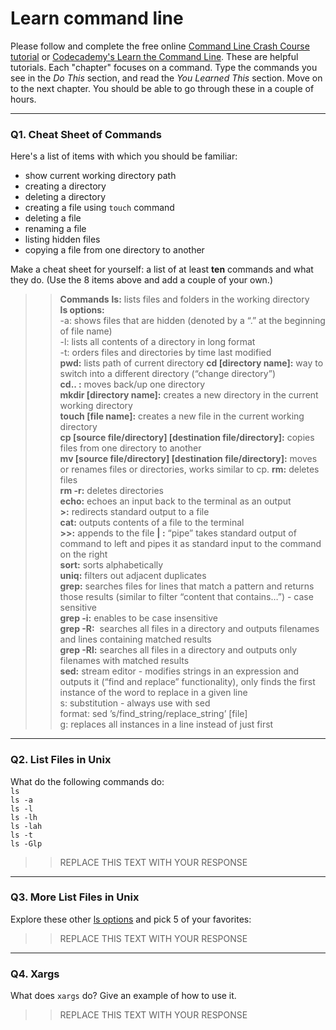 # Learn command line

Please follow and complete the free online [Command Line Crash Course
tutorial](https://web.archive.org/web/20160708171659/http://cli.learncodethehardway.org/book/) or [Codecademy's Learn the Command Line](https://www.codecademy.com/learn/learn-the-command-line). These are helpful tutorials. Each "chapter" focuses on a command. Type the commands you see in the _Do This_ section, and read the _You Learned This_ section. Move on to the next chapter. You should be able to go through these in a couple of hours.

---

### Q1.  Cheat Sheet of Commands  

Here's a list of items with which you should be familiar:  
* show current working directory path
* creating a directory
* deleting a directory
* creating a file using `touch` command
* deleting a file
* renaming a file
* listing hidden files
* copying a file from one directory to another

Make a cheat sheet for yourself: a list of at least **ten** commands and what they do.  (Use the 8 items above and add a couple of your own.)  

> > **Commands**
**ls:** lists files and folders in the working directory  
**ls options:**  
   -a: shows files that are hidden (denoted by a “.” at the beginning of file name)  
   -l: lists all contents of a directory in long format  
   -t: orders files and directories by time last modified  
**pwd:** lists path of current directory 
**cd [directory name]:** way to switch into a different directory (“change directory”)  
**cd.. :** moves back/up one directory  
**mkdir [directory name]:** creates a new directory in the current working directory  
**touch [file name]:** creates a new file in the current working directory  
**cp [source file/directory] [destination file/directory]:** copies files from one directory to another  
**mv [source file/directory] [destination file/directory]:** moves or renames files or directories, works similar to cp.
**rm:** deletes files   
**rm -r:** deletes directories  
**echo:** echoes an input back to the terminal as an output  
**>:** redirects standard output to a file  
**cat:** outputs contents of a file to the terminal  
**>>:** appends to the file
**| :** “pipe” takes standard output of command to left and pipes it as standard input to the command on the right  
**sort:** sorts alphabetically  
**uniq:** filters out adjacent duplicates  
**grep:** searches files for lines that match a pattern and returns those results (similar to filter “content that contains…”) - case sensitive  
**grep -i:** enables to be case insensitive  
**grep -R:**  searches all files in a directory and outputs filenames and lines containing matched results  
**grep -Rl:** searches all files in a directory and outputs only filenames with matched results  
**sed:** stream editor - modifies strings in an expression and outputs it (“find and replace” functionality), only finds the first instance of the word to replace in a given line  
	s: substitution - always use with sed  
	format: sed ’s/find_string/replace_string’ [file]  
	g: replaces all instances in a line instead of just first  

---

### Q2.  List Files in Unix   

What do the following commands do:  
`ls`  
`ls -a`  
`ls -l`  
`ls -lh`  
`ls -lah`  
`ls -t`  
`ls -Glp`  

> > REPLACE THIS TEXT WITH YOUR RESPONSE

---

### Q3.  More List Files in Unix  

Explore these other [ls options](http://www.techonthenet.com/unix/basic/ls.php) and pick 5 of your favorites:

> > REPLACE THIS TEXT WITH YOUR RESPONSE

---

### Q4.  Xargs   

What does `xargs` do? Give an example of how to use it.

> > REPLACE THIS TEXT WITH YOUR RESPONSE

 

